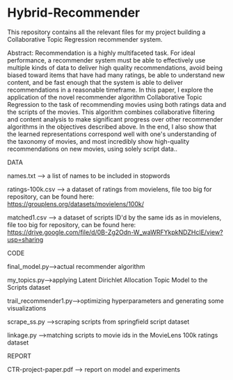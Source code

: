# Hybrid-Recommender

This repository contains all the relevant files for my project building a Collaborative Topic Regression recommender system.

Abstract:
Recommendation is a highly multifaceted task. For ideal performance, a recommender system must be able to effectively use multiple kinds of data to deliver high quality recommendations, avoid being biased toward items that have had many ratings, be able to understand new content, and be fast enough that the system is able to deliver recommendations in a reasonable timeframe. In this paper, I explore the application of the novel recommender algorithm Collaborative Topic Regression to the task of recommending movies using both ratings data and the scripts of the movies. This algorithm combines collaborative filtering and content analysis to make significant progress over other recommender algorithms in the objectives described above. In the end, I also show that the learned representations correspond well with one's understanding of the taxonomy of movies, and most incredibly show high-quality recommendations on new movies, using solely script data..


DATA

names.txt --> a list of names to be included in stopwords

ratings-100k.csv --> a dataset of ratings from movielens, file too big for repository, can be found here: https://grouplens.org/datasets/movielens/100k/

matched1.csv --> a dataset of scripts ID'd by the same ids as in movielens, file too big for repository, can be found here:
https://drive.google.com/file/d/0B-Zg2Odn-W_waWRFYkpkNDZHclE/view?usp=sharing


CODE

final_model.py-->actual recommender algorithm

my_topics.py-->applying Latent Dirichlet Allocation Topic Model to the Scripts dataset

trail_recommender1.py-->optimizing hyperparameters and generating some visualizations

scrape_ss.py -->scraping scripts from springfield script dataset

linkage.py -->matching scripts to movie ids in the MovieLens 100k ratings dataset


REPORT

CTR-project-paper.pdf --> report on model and experiments
